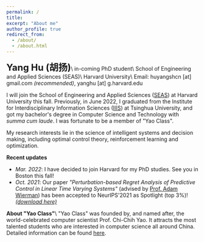 ```yaml
---
permalink: /
title:
excerpt: "About me"
author_profile: true
redirect_from: 
  - /about/
  - /about.html
---
```


<b><font size=5>Yang Hu (胡扬)</font></b>\\
in-coming PhD student\\
School of Engineering and Applied Sciences (SEAS)\\
Harvard University\\
Email: huyangshcn [at] gmail.com *(recommended)*, yanghu [at] g.harvard.edu

I will join the School of Engineering and Applied Sciences ([SEAS](https://www.seas.harvard.edu/)) at Harvard University this fall. Previously, in June 2022, I graduated from the Institute for Interdisciplinary Information Sciences ([IIIS](https://iiis.tsinghua.edu.cn/en/about/)) at Tsinghua University, and got my bachelor's degree in Computer Science and Technology with *summa cum laude*. I was fortunate to be a member of "Yao Class".

My research interests lie in the science of intelligent systems and decision making, including optimal control theory, reinforcement learning and optimization.

**Recent updates**
+ *Mar. 2022*: I have decided to join Harvard for my PhD studies. See you in Boston this fall!
+ *Oct. 2021*: Our paper *"Perturbation-based Regret Analysis of Predictive Control in Linear Time Varying Systems"* (advised by [Prof. Adam Wierman](https://adamwierman.com/)) has been accepted to NeurIPS'2021 as Spotlight (top 3%)! [*(download here)*](https://arxiv.org/pdf/2106.10497.pdf)

**About "Yao Class"**\\
"Yao Class" was founded by, and named after, the world-celebrated computer scientist Prof. Chi-Chih Yao. It attracts the most talented students who are interested in computer science all around China. Detailed information can be found [here](https://iiis.tsinghua.edu.cn/en/yaoclass/).